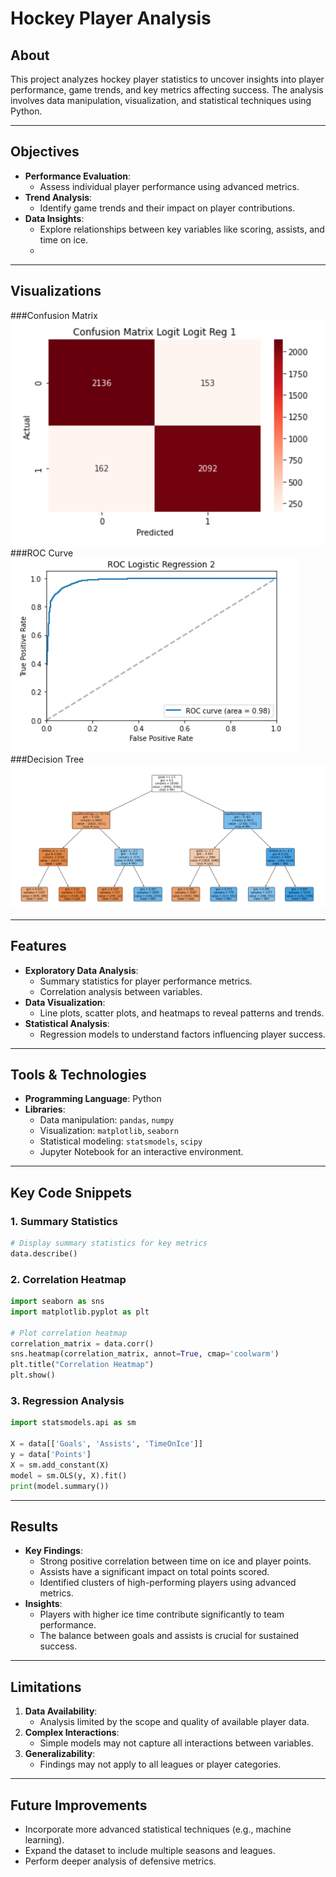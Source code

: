 # Hockey Player Analysis

## About
This project analyzes hockey player statistics to uncover insights into player performance, game trends, and key metrics affecting success. The analysis involves data manipulation, visualization, and statistical techniques using Python.

---

## Objectives
- **Performance Evaluation**:
  - Assess individual player performance using advanced metrics.
- **Trend Analysis**:
  - Identify game trends and their impact on player contributions.
- **Data Insights**:
  - Explore relationships between key variables like scoring, assists, and time on ice.
  - 
---

## Visualizations
###Confusion Matrix
  ![Matrix](images/Matrix.png)
###ROC Curve
  ![ROC Curve](images/ROC.png)
###Decision Tree
  ![Tree](images/Tree.png)

---

## Features
- **Exploratory Data Analysis**:
  - Summary statistics for player performance metrics.
  - Correlation analysis between variables.
- **Data Visualization**:
  - Line plots, scatter plots, and heatmaps to reveal patterns and trends.
- **Statistical Analysis**:
  - Regression models to understand factors influencing player success.

---

## Tools & Technologies
- **Programming Language**: Python
- **Libraries**:
  - Data manipulation: `pandas`, `numpy`
  - Visualization: `matplotlib`, `seaborn`
  - Statistical modeling: `statsmodels`, `scipy`
  - Jupyter Notebook for an interactive environment.

---

## Key Code Snippets

### 1. Summary Statistics
```python
# Display summary statistics for key metrics
data.describe()
```

### 2. Correlation Heatmap
```python
import seaborn as sns
import matplotlib.pyplot as plt

# Plot correlation heatmap
correlation_matrix = data.corr()
sns.heatmap(correlation_matrix, annot=True, cmap='coolwarm')
plt.title("Correlation Heatmap")
plt.show()
```

### 3. Regression Analysis
```python
import statsmodels.api as sm

X = data[['Goals', 'Assists', 'TimeOnIce']]
y = data['Points']
X = sm.add_constant(X)
model = sm.OLS(y, X).fit()
print(model.summary())
```

---

## Results
- **Key Findings**:
  - Strong positive correlation between time on ice and player points.
  - Assists have a significant impact on total points scored.
  - Identified clusters of high-performing players using advanced metrics.
- **Insights**:
  - Players with higher ice time contribute significantly to team performance.
  - The balance between goals and assists is crucial for sustained success.


---

## Limitations
1. **Data Availability**:
   - Analysis limited by the scope and quality of available player data.
2. **Complex Interactions**:
   - Simple models may not capture all interactions between variables.
3. **Generalizability**:
   - Findings may not apply to all leagues or player categories.

---

## Future Improvements
- Incorporate more advanced statistical techniques (e.g., machine learning).
- Expand the dataset to include multiple seasons and leagues.
- Perform deeper analysis of defensive metrics.
